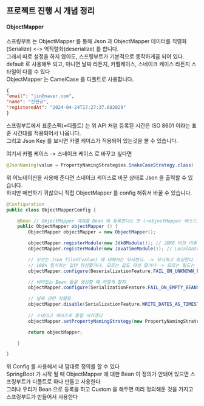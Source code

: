 ## 프로젝트 진행 시 개념 정리

#### ObjectMapper
스프링부트 는 ObjectMapper 를 통해 Json 과 ObjectMapper 데이터를 직렬화(Serialize) <-> 역직렬화(deserialize) 를 합니다. <br>
그래서 따로 설정을 하지 않아도, 스프링부트가 기본적으로 동작하게끔 되어 있다. <br>
default 로 사용해두 되고, 아니면 날짜 라든지, 카멜케이스, 스네이크 케이스 라든지 스타일이 다를 수 있다 <br>
ObjectMapper 는 CamelCase 를 디폴트로 사용합니다. <br>

```json
{
"email": "jin@naver.com",
"name": "진현규",
"registeredAt": "2024-04-24T17:27:37.682829"
}
```

스프링부트에서 표준스펙(=디폴트) 는 위 API 처럼 등록된 시간은 ISO 8601 이라는 표준 시간대를 적용되어서 나옵니다. <br>
그리고 Json Key 를 보시면 카멜 케이스가 적용되어 있는것을 볼 수 있습니다. 

여기서 카멜 케이스 -> 스네이크 케이스 로 바꾸고 싶다면
```java
@JsonNaming(value = PropertyNamingStrategies.SnakeCaseStrategy.class)
```

위 어노테이션을 사용해 준다면 스네이크 케이스로 바꾼 상태로 Json 을 출력할 수 있습니다.<br>
하지만 매번하기 귀찮으니 직접 ObjectMapper 를 config 해줘서 바꿀 수 있습니다.
```java
@Configuration
public class ObjectMapperConfig {

	@Bean // ObjectMapper 객체를 Bean 에 등록한다는 뜻 (⭐️objectMapper 메소드를 등록한다는게 아님️️⭐️)
	public ObjectMapper objectMapper () {
		ObjectMapper objectMapper = new ObjectMapper();

		objectMapper.registerModule(new Jdk8Module()); // JDK8 버전 이후 클래스를 처리하기 위한 코드
		objectMapper.registerModule(new JavaTimeModule()); // LocalDate 로 바꿔준다. (기존은 Date)

		// 모르는 Json filed(value) 에 대해서는 무시한다. -> 무시하고 파싱한다.
		// 100% 일치하는 값만 파싱할거냐, 모르는 값도 파싱 할거냐 -> 모르는 필드는 무시하고 진행한다.
		objectMapper.configure(DeserializationFeature.FAIL_ON_UNKNOWN_PROPERTIES, false);

		// 비어있는 Bean 들을 생성할 때 어떻게 할지
		objectMapper.configure(SerializationFeature.FAIL_ON_EMPTY_BEANS,false);

		// 날짜 관련 직렬화
		objectMapper.disable(SerializationFeature.WRITE_DATES_AS_TIMESTAMPS);
		
		// 스네이크 케이스로 통일 시키겠다
		objectMapper.setPropertyNamingStrategy(new PropertyNamingStrategies.SnakeCaseStrategy());

		return objectMapper;

	}

}
```

위 Config 를 사용해서 내 맘대로 정의를 할 수 있다 <br>
SpringBoot 가 시작 될 때 ObjectMapper 에 대한 Bean 이 정의가 안돼어 있으면 스프링부트가 디폴트로 하나 만들고 사용한다 <br>
그러나 우리가 Bean 으로 등록을 하고 Custom 을 해두면 미리 정의해둔 것을 가지고 스프링부트가 만들어서 사용한다 <br>






































































































































